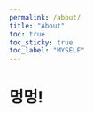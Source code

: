 ```yaml
---
permalink: /about/
title: "About"
toc: true
toc_sticky: true
toc_label: "MYSELF"
---
```


<h1>멍멍!</h1>
